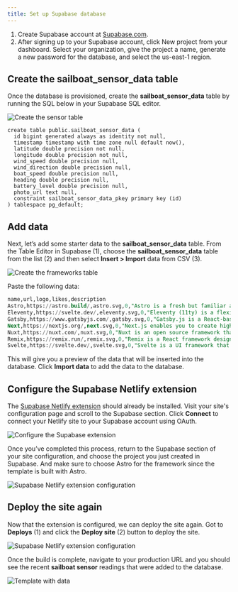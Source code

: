 ```yaml
---
title: Set up Supabase database
---
```


1. Create Supabase account at [Supabase.com](https://supabase.com).
2. After signing up to your Supabase account, click New project from your dashboard. Select your organization, give the project a name, generate a new password for the database, and select the us-east-1 region.

## Create the sailboat_sensor_data table

Once the database is provisioned, create the **sailboat_sensor_data** table by running the SQL below in your Supabase SQL editor.

![Create the sensor table](/images/guides/supabase-netlify-sql-editor.png)

```
create table public.sailboat_sensor_data (
  id bigint generated always as identity not null,
  timestamp timestamp with time zone null default now(),
  latitude double precision not null,
  longitude double precision not null,
  wind_speed double precision null,
  wind_direction double precision null,
  boat_speed double precision null,
  heading double precision null,
  battery_level double precision null,
  photo_url text null,
  constraint sailboat_sensor_data_pkey primary key (id)
) tablespace pg_default;
```

## Add data

Next, let’s add some starter data to the **sailboat_sensor_data** table. From the Table Editor in Supabase (1), choose the **sailboat_sensor_data** table from the list (2) and then select **Insert > Import** data from CSV (3).

![Create the frameworks table](/images/guides/supabase-netlify-import-csv.png)

Paste the following data:

```sql
name,url,logo,likes,description
Astro,https://astro.build/,astro.svg,0,"Astro is a fresh but familiar approach to building websites. Astro combines decades of proven performance best practices with the DX improvements of the component-oriented era."
Eleventy,https://svelte.dev/,eleventy.svg,0,"Eleventy (11ty) is a flexible, minimalist static site generator that builds fast, content-driven websites using multiple templating languages and a zero-client-JavaScript philosophy."
Gatsby,https://www.gatsbyjs.com/,gatsby.svg,0,"Gatsby.js is a React-based framework for building fast, SEO-friendly websites and applications with powerful data integration and static site generation capabilities."
Next,https://nextjs.org/,next.svg,0,"Next.js enables you to create high-quality web applications with the power of React components."
Nuxt,https://nuxt.com/,nuxt.svg,0,"Nuxt is an open source framework that makes web development intuitive and powerful. Create performant and production-grade full-stack web apps and websites with confidence."
Remix,https://remix.run/,remix.svg,0,"Remix is a React framework designed for server-side rendering (SSR). Is a full-stack web framework, allowing developers to build both backend and frontend within a single app."
Svelte,https://svelte.dev/,svelte.svg,0,"Svelte is a UI framework that uses a compiler to let you write breathtakingly concise components that do minimal work in the browser, using languages you already know — HTML, CSS and JavaScript."
```

This will give you a preview of the data that will be inserted into the database. Click **Import data** to add the data to the database.

## Configure the Supabase Netlify extension

The [Supabase Netlify extension](https://app.netlify.com/extensions/supabase) should already be installed. Visit your site's configuration page and scroll to the Supabase section. Click **Connect** to connect your Netlify site to your Supabase account using OAuth.

![Configure the Supabase extension](/images/guides/supabase-netlify-connect-oauth.png)

Once you’ve completed this process, return to the Supabase section of your site configuration, and choose the project you just created in Supabase. And make sure to choose Astro for the framework since the template is built with Astro.

![Supabase Netlify extension configuration](/images/guides/supabase-netlify-extension-configuration.png)

## Deploy the site again

Now that the extension is configured, we can deploy the site again. Got to **Deploys** (1) and click the **Deploy site** (2) button to deploy the site. 

![Supabase Netlify extension configuration](/images/guides/deploy-button.png)

Once the build is complete, navigate to your production URL and you should see the recent **sailboat sensor** readings that were added to the database.

![Template with data](/images/guides/web-frameworks.png)

